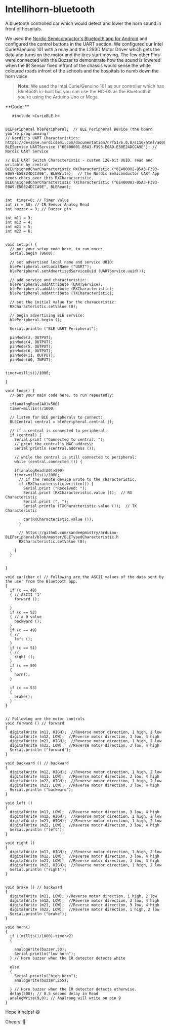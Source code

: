 # Intellihorn-bluetooth

A bluetooth controlled car which would detect and lower the horn sound in front of hospitals.

We used the [Nordic Semiconductor's Bluetooth app for Android](https://play.google.com/store/apps/details?id=no.nordicsemi.android.nrftoolbox&hl=en) and configured the control buttons in the UART section.
We configured our Intel Curie/Genuino 101 with a relay and the L293D Motor Driver which gets the data and turns on the motor and the tires start moving. The few other Pins were connected with the Buzzer to demonstrate how the sound is lowered when the IR Sensor fixed infront of the chassis would sense the white coloured roads infront of the schools and the hospitals to numb down the horn voice.

> **Note:** We used the Intel Curie/Genuino 101 as our controller which has Bluetooth in-built but you can use the HC-05 as the Bluetooth if you're using the Arduino Uno or Mega.

**Code: **

```
   #include <CurieBLE.h> 


BLEPeripheral blePeripheral;  // BLE Peripheral Device (the board you're programming)
// Nordic's UART Characteristics:    https://devzone.nordicsemi.com/documentation/nrf51/6.0.0/s110/html/a00066.html
BLEService UARTService ("6E400001-B5A3-F393-E0A9-E50E24DCCA9E"); // Nordic UART Service

// BLE UART Switch Characteristic - custom 128-bit UUID, read and writable by central
BLEUnsignedCharCharacteristic RXCharacteristic ("6E400002-B5A3-F393-E0A9-E50E24DCCA9E", BLEWrite);  // The Nordic Semiconductor UART App sends chars over this RXCharacteristic.
BLEUnsignedCharCharacteristic TXCharacteristic ("6E400003-B5A3-F393-E0A9-E50E24DCCA9E", BLERead);


int  timer=0; // Timer Value
int ir = A0; // IR Sensor Analog Read
int buzzer = 9; // Buzzer pin

int m11 = 3;
int m12 = 4;
int m21 = 5;
int m22 = 6;


void setup() {
  // put your setup code here, to run once:
  Serial.begin (9600);

  // set advertised local name and service UUID:
  blePeripheral.setLocalName ("UART");
  blePeripheral.setAdvertisedServiceUuid (UARTService.uuid());

  // add service and characteristic:
  blePeripheral.addAttribute (UARTService);
  blePeripheral.addAttribute (RXCharacteristic);
  blePeripheral.addAttribute (TXCharacteristic);

  // set the initial value for the characeristic:
  RXCharacteristic.setValue (0);

  // begin advertising BLE service:
  blePeripheral.begin ();

  Serial.println ("BLE UART Peripheral");

  pinMode(3, OUTPUT);
  pinMode(4, OUTPUT);
  pinMode(5, OUTPUT);
  pinMode(6, OUTPUT);
  pinMode(11, OUTPUT);
  pinMode(A0, INPUT);


timer=millis()/1000;

}

void loop() {
  // put your main code here, to run repeatedly:

  if(analogRead(A0)>500)
  timer=millis()/1000;

  // listen for BLE peripherals to connect:
  BLECentral central = blePeripheral.central ();

  // if a central is connected to peripheral:
  if (central) {
    Serial.print ("Connected to central: ");
    // print the central's MAC address:
    Serial.println (central.address ());

    // while the central is still connected to peripheral:
    while (central.connected ()) {
      
    if(analogRead(A0)>500)
    timer=millis()/1000;
      // if the remote device wrote to the characteristic,
      if (RXCharacteristic.written()) {
        Serial.print ("Received: ");
        Serial.print (RXCharacteristic.value ());  // RX Characteristic
        Serial.print (", ");
        Serial.println (TXCharacteristic.value ());  // TX Characteristic

        car(RXCharacteristic.value ());
      }

      // https://github.com/sandeepmistry/arduino-BLEPeripheral/blob/master/BLETypedCharacteristic.h
      RXCharacteristic.setValue (0);

    }
  }


}

void car(char c) // Following are the ASCII values of the data sent by the user from the Bluetooth app.
{
  if (c == 48)
  { // ASCII '1'
    forward ();
    
  }
  if (c == 52)
  { // a 0 value
    backward ();
  }
  if (c == 49)
  { //
    left ();
  }
  if (c == 51)
  { //
    right ();
  }
  if (c == 50)
  {
    horn();
  }

  if (c == 53)
  {
    brake(); 
  }
}


// Following are the motor controls
void forward () // forward
{
  digitalWrite (m11, HIGH);  //Reverse motor direction, 1 high, 2 low
  digitalWrite (m12, LOW);  //Reverse motor direction, 3 low, 4 high
  digitalWrite (m21, HIGH);  //Reverse motor direction, 1 high, 2 low
  digitalWrite (m22, LOW);  //Reverse motor direction, 3 low, 4 high
  Serial.println ("forward");
}

void backward () // backward
{
  digitalWrite (m12, HIGH);  //Reverse motor direction, 1 high, 2 low
  digitalWrite (m11, LOW);  //Reverse motor direction, 3 low, 4 high
  digitalWrite (m22, HIGH);  //Reverse motor direction, 1 high, 2 low
  digitalWrite (m21, LOW);  //Reverse motor direction, 3 low, 4 high
  Serial.println ("backward");
}

void left () 
{
  digitalWrite (m11, LOW);  //Reverse motor direction, 3 low, 4 high
  digitalWrite (m12, HIGH);  //Reverse motor direction, 1 high, 2 low
  digitalWrite (m21, HIGH);  //Reverse motor direction, 1 high, 2 low
  digitalWrite (m22, LOW);  //Reverse motor direction, 3 low, 4 high
  Serial.println ("left");
}

void right () 
{
  digitalWrite (m11, HIGH);  //Reverse motor direction, 1 high, 2 low
  digitalWrite (m12, LOW);  //Reverse motor direction, 3 low, 4 high
  digitalWrite (m21, LOW);  //Reverse motor direction, 3 low, 4 high
  digitalWrite (m22, HIGH);  //Reverse motor direction, 1 high, 2 low
  Serial.println ("right");
}


void brake () // backward
{
  digitalWrite (m11, LOW); //Reverse motor direction, 1 high, 2 low
  digitalWrite (m12, LOW);  //Reverse motor direction, 3 low, 4 high
  digitalWrite (m21, LOW);  //Reverse motor direction, 3 low, 4 high
  digitalWrite (m22, LOW);  //Reverse motor direction, 1 high, 2 low
  Serial.println ("brake");
}

void horn()
{
  if ((millis()/1000)-timer<2)
  {

    analogWrite(buzzer,50);
    Serial.println("low horn");
  } // Horn buzzer when the IR detector detects white

  else
  {
    Serial.println("high horn");
    analogWrite(buzzer,255);

  } // Horn buzzer when the IR detector detects otherwise.
  delay(500); // 0.5 second delay in Read
  analogWrite(9,0); // Analrong will write on pin 9
}

```

Hope it helps! :smile:

Cheers! :tada:
